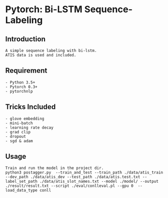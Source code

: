 # Pytorch: Bi-LSTM Sequence-Labeling

## Introduction
    A simple sequence labeling with bi-lstm.
    ATIS data is used and included.

## Requirement
    - Python 3.5+
    - Pytorch 0.3+
    - pytorchnlp

## Tricks Included
    - glove embedding
    - mini-batch
    - learning rate decay
    - grad clip
    - dropout
    - sgd & adam

## Usage
    Train and run the model in the project dir.
    python3 postagger.py  --train_and_test --train_path ./data/atis_train --dev_path ./data/atis_dev --test_path ./data/atis.test.txt --label_set_path ./data/atis_slot_names.txt --model ./model/ --output ./result/result.txt --script ./eval/conlleval.pl --gpu 0  --load_data_type conll